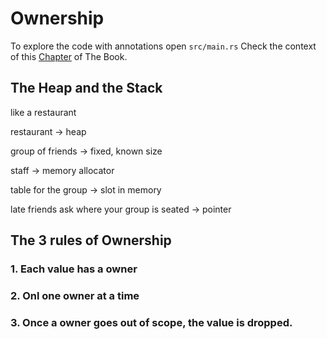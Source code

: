 # Ownership

To explore the code with annotations open `src/main.rs`
Check the context of this [Chapter](https://rust-book.cs.brown.edu/ch04-01-what-is-ownership.html) of The Book.

## The Heap and the Stack

like a restaurant

restaurant -> heap

group of friends -> fixed, known size

staff -> memory allocator

table for the group -> slot in memory

late friends ask where your group is seated -> pointer

## The 3 rules of Ownership

### 1. Each value has a owner

### 2. Onl one owner at a time

### 3. Once a owner goes out of scope, the value is dropped.

